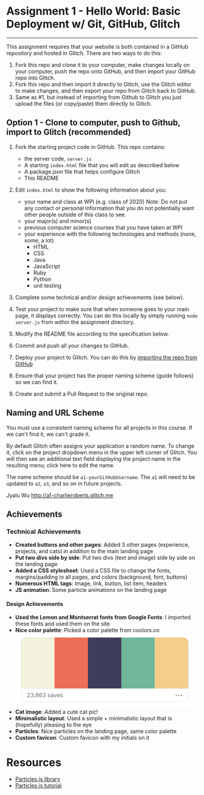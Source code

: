 Assignment 1 - Hello World: Basic Deployment w/ Git, GitHub, Glitch
===


---

This assignment requires that your website is both contained in a GitHub repository and hosted in Glitch. There are two ways to do this:

1. Fork this repo and clone it to your computer, make changes locally on your computer, push the repo onto GitHub, and then import your GitHub repo into Glitch.
2. Fork this repo and then import it directly to Glitch, use the Glitch editor to make changes, and then export your repo from Glitch back to GitHub.
3. Same as #1, but instead of importing from Github to Glitch you just upload the files (or copy/paste) them directly to Glitch.

## Option 1 - Clone to computer, push to Github, import to Glitch (recommended)

1. Fork the starting project code in GitHub. This repo contains:
    * the server code, `server.js`
    * A starting `index.html` file that you will edit as described below
    * A package.json file that helps configure Glitch
    * This README
2. Edit `index.html` to show the following information about you:
    * your name and class at WPI (e.g. class of 2020) Note: Do not put any contact or personal information that you do not potentially want other people outside of this class to see.
    * your major(s) and minor(s)
    * previous computer science courses that you have taken at WPI
    * your experience with the following technologies and methods (none, some, a lot)
        * HTML
        * CSS
        * Java
        * JavaScript
        * Ruby
        * Python
        * unit testing
4. Complete some technical and/or design achievements (see below).
5. Test your project to make sure that when someone goes to your main page, it displays correctly. You can do this locally by simply running `node server.js` from within the assignment directory.

6. Modify the README file according to the specification below.
7. Commit and push all your changes to GitHub. 
8. Deploy your project to Glitch. You can do this by [importing the repo from GitHub](https://medium.com/glitch/import-code-from-anywhere-83fb60ea4875)
9. Ensure that your project has the proper naming scheme (guide follows) so we can find it.
9. Create and submit a Pull Request to the original repo.

Naming and URL Scheme
---

You must use a consistent naming scheme for all projects in this course.
If we can't find it, we can't grade it.

By default Glitch often assigns your application a random name. To change it, click on the project dropdown menu in the upper left corner of Glitch. You will then see an additional text field displaying the project name in the resulting menu; click here to edit the name.

The name scheme should be `a1-yourGitHubUsername`.
The `a1` will need to be updated to `a2`, `a3`, and so on in future projects.



Jyalu Wu
http://a1-charlieroberts.glitch.me


Achievements
---
### Technical Achievements
- **Created buttons and other pages**: Added 3 other pages (experience, projects, and cats) in addition to the main landing page
- **Put two divs side by side**: Put two divs (text and image) side by side on the landing page
- **Added a CSS stylesheet**: Used a CSS file to change the fonts,  margins/padding in all pages, and colors (background, font, buttons)
- **Numerous HTML tags**: Image, link, button, list item, headers
- **JS animation**: Some particle animations on the landing page

#### Design Achievements
- **Used the Lemon and Montserrat fonts from Google Fonts**: I imported these fonts and used them on the site
- **Nice color palette**: Picked a color palette from coolors.co
![Color Palette](Palette.png)
- **Cat image**: Added a cute cat pic!
- **Minimalistic layout**: Used a simple + minimalistic layout that is (hopefully) pleasing to the eye
- **Particles**: Nice particles on the landing page, same color palette
- **Custom favicon**: Custom favicon with my initials on it


Resources
===
- [Particles.js library](https://github.com/VincentGarreau/particles.js/)
- [Particles.js tutorial](https://redstapler.co/particles-js-tutorial/)